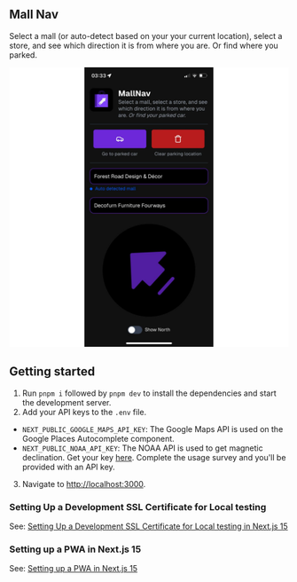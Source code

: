 ## Mall Nav

Select a mall (or auto-detect based on your your current location), select a store, and see which direction it is from where you are. Or find where you parked.

![Screenshot](./public/screenshots/1.png)

## Getting started

1. Run `pnpm i` followed by `pnpm dev` to install the dependencies and start the development server.
2. Add your API keys to the `.env` file.

- `NEXT_PUBLIC_GOOGLE_MAPS_API_KEY`: The Google Maps API is used on the Google Places Autocomplete component.
- `NEXT_PUBLIC_NOAA_API_KEY`: The NOAA API is used to get magnetic declination. Get your key [here](https://www.ngdc.noaa.gov/geomag/CalcSurvey.shtml). Complete the usage survey and you'll be provided with an API key.

3. Navigate to [http://localhost:3000](http://localhost:3000).

### Setting Up a Development SSL Certificate for Local testing

See: [Setting Up a Development SSL Certificate for Local testing in Next.js 15](https://gist.github.com/cdnkr/7e56cfb86f255877df99f0d7a2d57d34)

### Setting up a PWA in Next.js 15

See: [Setting up a PWA in Next.js 15](https://gist.github.com/cdnkr/25d3746bdb35767d66c7ae6d26c2ed98)
